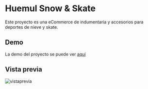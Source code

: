 # Huemul Snow & Skate
Este proyecto es una eCommerce de indumentaria y accesorios para deportes de nieve y skate.

## Demo
La demo del proyecto se puede ver [aquí](https://juanmherrero.github.io/idea--herrero-proyectoFinal/)

## Vista previa

![vistaprevia](https://user-images.githubusercontent.com/105325161/172415388-9d75598f-3357-491c-8e10-bf8931198bd5.png)
